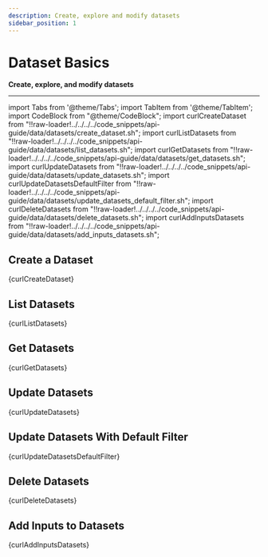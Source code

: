 ```yaml
---
description: Create, explore and modify datasets
sidebar_position: 1
---
```


# Dataset Basics

**Create, explore, and modify datasets**
<hr />

import Tabs from '@theme/Tabs';
import TabItem from '@theme/TabItem';
import CodeBlock from "@theme/CodeBlock";
import curlCreateDataset from "!!raw-loader!../../../../code_snippets/api-guide/data/datasets/create_dataset.sh";
import curlListDatasets from "!!raw-loader!../../../../code_snippets/api-guide/data/datasets/list_datasets.sh";
import curlGetDatasets from "!!raw-loader!../../../../code_snippets/api-guide/data/datasets/get_datasets.sh";
import curlUpdateDatasets from "!!raw-loader!../../../../code_snippets/api-guide/data/datasets/update_datasets.sh";
import curlUpdateDatasetsDefaultFilter from "!!raw-loader!../../../../code_snippets/api-guide/data/datasets/update_datasets_default_filter.sh";
import curlDeleteDatasets from "!!raw-loader!../../../../code_snippets/api-guide/data/datasets/delete_datasets.sh";
import curlAddInputsDatasets from "!!raw-loader!../../../../code_snippets/api-guide/data/datasets/add_inputs_datasets.sh";

## Create a Dataset

<Tabs>

<TabItem value="curl" label="cURL">
    <CodeBlock className="language-bash">{curlCreateDataset}</CodeBlock>
</TabItem>

</Tabs>

## List Datasets

<Tabs>

<TabItem value="curl" label="cURL">
    <CodeBlock className="language-bash">{curlListDatasets}</CodeBlock>
</TabItem>

</Tabs>

## Get Datasets

<Tabs>

<TabItem value="curl" label="cURL">
    <CodeBlock className="language-bash">{curlGetDatasets}</CodeBlock>
</TabItem>

</Tabs>

## Update Datasets

<Tabs>

<TabItem value="curl" label="cURL">
    <CodeBlock className="language-bash">{curlUpdateDatasets}</CodeBlock>
</TabItem>

</Tabs>

## Update Datasets With Default Filter

<Tabs>

<TabItem value="curl" label="cURL">
    <CodeBlock className="language-bash">{curlUpdateDatasetsDefaultFilter}</CodeBlock>
</TabItem>

</Tabs>

## Delete Datasets

<Tabs>

<TabItem value="curl" label="cURL">
    <CodeBlock className="language-bash">{curlDeleteDatasets}</CodeBlock>
</TabItem>

</Tabs>

## Add Inputs to Datasets

<Tabs>

<TabItem value="curl" label="cURL">
    <CodeBlock className="language-bash">{curlAddInputsDatasets}</CodeBlock>
</TabItem>

</Tabs>